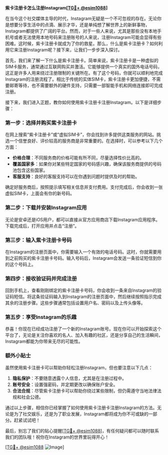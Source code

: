 **紫卡注册卡怎么注册Instagram[[TG💪+ @esim1088](https://t.me/s/esim1088)]**

在当今这个社交媒体主导的时代，Instagram无疑是一个不可忽视的存在。无论你是想要分享生活中的点滴、展示才华，还是单纯想了解世界上的新鲜事物，Instagram都提供了广阔的平台。然而，对于一些人来说，尤其是那些没有本地手机号或者无法使用本地号码来注册账号的人来说，注册Instagram可能会显得有些困难。这时候，紫卡注册卡就成为了你的救星。那么，什么是紫卡注册卡？如何利用它来注册Instagram呢？接下来，让我们一步步深入探讨。

首先，我们来了解一下什么是紫卡注册卡。简单来说，紫卡注册卡是一种虚拟的SIM卡服务，通常通过互联网购买并激活。它能够提供一个真实的国外电话号码，这正是许多人用来绕过注册限制的关键所在。有了这个号码，你就可以顺利地完成Instagram的注册流程了。相比于传统的实体SIM卡，紫卡注册卡更加便捷，不需要邮寄等待，也不需要额外的硬件支持，只需要一部智能手机和网络连接即可完成注册。

接下来，我们进入正题，教你如何使用紫卡注册卡注册Instagram。以下是详细步骤：

### 第一步：选择并购买紫卡注册卡

在网上搜索“紫卡注册卡”或“虚拟SIM卡”，你会找到许多提供这类服务的网站。挑选一个信誉良好、评价较高的服务商是非常重要的。在选择时，可以参考以下几个方面：

- **价格合理**：不同服务商的价格可能有所不同，尽量选择性价比高的。
- **覆盖国家多**：如果你对某些特定国家的号码感兴趣，确保该服务商提供的号码池包含这些国家。
- **客服支持**：良好的客服支持可以在你遇到问题时提供及时的帮助。

确定好服务商后，按照提示填写相关信息并支付费用。支付完成后，你会收到一张虚拟SIM卡，上面会有你的新号码。

### 第二步：下载并安装Instagram应用

无论是安卓还是iOS用户，都可以直接从官方应用商店下载Instagram应用程序。下载完成后，打开应用并点击“注册”。

### 第三步：输入紫卡注册卡号码

在Instagram的注册页面中，你需要输入一个有效的电话号码。这时，你就需要用到之前购买的紫卡注册卡号码。输入号码后，Instagram会发送一条验证短信到你的这个号码上。

### 第四步：接收验证码并完成注册

回到手机上，查看刚刚绑定的紫卡注册卡号码，你会收到一条来自Instagram的验证码短信。将这条验证码输入到Instagram的注册页面中，然后继续按照指示完成其余的注册步骤。这些步骤通常包括设置用户名、密码以及上传头像等。

### 第五步：享受Instagram的乐趣

恭喜！你现在已经成功注册了一个新的Instagram账号。现在你可以开始探索这个平台了，无论是关注你喜欢的名人、加入有趣的社区，还是分享自己的生活瞬间，Instagram都能为你带来无尽的可能性。

### 额外小贴士

虽然使用紫卡注册卡可以帮助你轻松注册Instagram，但也要注意以下几点：

1. **隐私保护**：不要随意透露个人信息，尤其是在注册过程中。
2. **账号安全**：设置强密码，并定期更改以确保账户安全。
3. **合法合规**：尽管紫卡注册卡可以帮助你绕过某些限制，但仍需遵守当地法律法规和社会公德。

通过以上步骤，相信你已经掌握了如何使用紫卡注册卡注册Instagram的方法。无论是为了社交娱乐，还是为了职业发展，Instagram都将成为你不可或缺的一部分。赶紧试试吧！

最后，别忘了我们的贴心提醒[[TG💪+ @esim1088](https://t.me/s/esim1088)]，有任何疑问都可以随时联系我们的团队哦！祝你在Instagram的世界里玩得开心！

[[TG💪+ @esim1088](https://t.me/s/esim1088) ![Image](https://i.postimg.cc/4NQfJmqS/Snipaste-2025-05-13-00-14-12.png)]